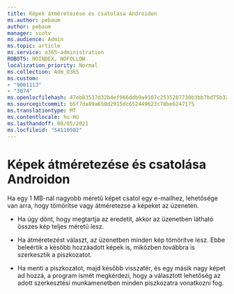 ```yaml
---
title: Képek átméretezése és csatolása Androidon
ms.author: pebaum
author: pebaum
manager: scotv
ms.audience: Admin
ms.topic: article
ms.service: o365-administration
ROBOTS: NOINDEX, NOFOLLOW
localization_priority: Normal
ms.collection: Adm_O365
ms.custom:
- "9001113"
- "3074"
ms.openlocfilehash: 47eb83537d32b4ef966ddb9a9107c2535287730b3bb7bd75b32c894c6411aeca
ms.sourcegitcommit: b5f7da89a650d2915dc652449623c78be6247175
ms.translationtype: MT
ms.contentlocale: hu-HU
ms.lasthandoff: 08/05/2021
ms.locfileid: "54110502"
---
```

# <a name="resize-and-attach-images-on-android"></a>Képek átméretezése és csatolása Androidon

Ha egy 1 MB-nál nagyobb méretű képet csatol egy e-mailhez, lehetősége van arra, hogy tömörítse vagy átméretezse a képeket az üzeneten.
 
- Ha úgy dönt, hogy megtartja az eredetit, akkor az üzenetben látható összes kép teljes méretű lesz.
 
- Ha átméretezést választ, az üzenetben minden kép tömörítve lesz.  Ebbe beleértik a később hozzáadott képek is, miközben továbbra is szerkesztik a piszkozatot.
 
- Ha menti a piszkozatot, majd később visszatér, és egy másik nagy képet ad hozzá, a program ismét megkérdezi, hogy a választott lehetőség az adott szerkesztési munkamenetben minden piszkozatra vonatkozni fog.
 
